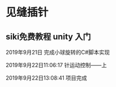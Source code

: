 # 见缝插针

## siki免费教程 unity 入门

2019年9月21日 完成小球旋转的C#脚本实现

2019年9月22日11:06:17 针运动控制——上

2019年9月22日13:08:41 项目完成